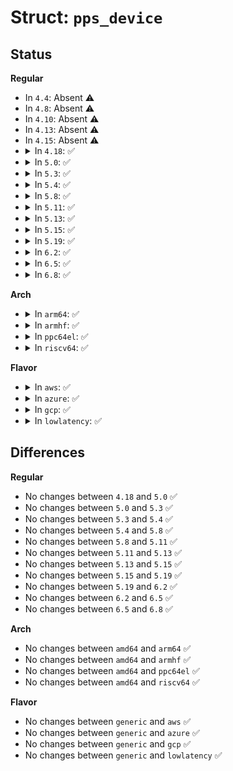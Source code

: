 # Struct: <code>pps_device</code>

## Status
<b>Regular</b>
<ul>
<li>
In <code>4.4</code>: Absent ⚠️
</li>
<li>
In <code>4.8</code>: Absent ⚠️
</li>
<li>
In <code>4.10</code>: Absent ⚠️
</li>
<li>
In <code>4.13</code>: Absent ⚠️
</li>
<li>
In <code>4.15</code>: Absent ⚠️
</li>
<li>
<details>
<summary>In <code>4.18</code>: ✅</summary>

```c
struct pps_device {
    struct pps_source_info info;
    struct pps_kparams params;
    __u32 assert_sequence;
    __u32 clear_sequence;
    struct pps_ktime assert_tu;
    struct pps_ktime clear_tu;
    int current_mode;
    unsigned int last_ev;
    wait_queue_head_t queue;
    unsigned int id;
    const void *lookup_cookie;
    struct cdev cdev;
    struct device *dev;
    struct fasync_struct *async_queue;
    spinlock_t lock;
};
```
</details>
</li>
<li>
<details>
<summary>In <code>5.0</code>: ✅</summary>

```c
struct pps_device {
    struct pps_source_info info;
    struct pps_kparams params;
    __u32 assert_sequence;
    __u32 clear_sequence;
    struct pps_ktime assert_tu;
    struct pps_ktime clear_tu;
    int current_mode;
    unsigned int last_ev;
    wait_queue_head_t queue;
    unsigned int id;
    const void *lookup_cookie;
    struct cdev cdev;
    struct device *dev;
    struct fasync_struct *async_queue;
    spinlock_t lock;
};
```
</details>
</li>
<li>
<details>
<summary>In <code>5.3</code>: ✅</summary>

```c
struct pps_device {
    struct pps_source_info info;
    struct pps_kparams params;
    __u32 assert_sequence;
    __u32 clear_sequence;
    struct pps_ktime assert_tu;
    struct pps_ktime clear_tu;
    int current_mode;
    unsigned int last_ev;
    wait_queue_head_t queue;
    unsigned int id;
    const void *lookup_cookie;
    struct cdev cdev;
    struct device *dev;
    struct fasync_struct *async_queue;
    spinlock_t lock;
};
```
</details>
</li>
<li>
<details>
<summary>In <code>5.4</code>: ✅</summary>

```c
struct pps_device {
    struct pps_source_info info;
    struct pps_kparams params;
    __u32 assert_sequence;
    __u32 clear_sequence;
    struct pps_ktime assert_tu;
    struct pps_ktime clear_tu;
    int current_mode;
    unsigned int last_ev;
    wait_queue_head_t queue;
    unsigned int id;
    const void *lookup_cookie;
    struct cdev cdev;
    struct device *dev;
    struct fasync_struct *async_queue;
    spinlock_t lock;
};
```
</details>
</li>
<li>
<details>
<summary>In <code>5.8</code>: ✅</summary>

```c
struct pps_device {
    struct pps_source_info info;
    struct pps_kparams params;
    __u32 assert_sequence;
    __u32 clear_sequence;
    struct pps_ktime assert_tu;
    struct pps_ktime clear_tu;
    int current_mode;
    unsigned int last_ev;
    wait_queue_head_t queue;
    unsigned int id;
    const void *lookup_cookie;
    struct cdev cdev;
    struct device *dev;
    struct fasync_struct *async_queue;
    spinlock_t lock;
};
```
</details>
</li>
<li>
<details>
<summary>In <code>5.11</code>: ✅</summary>

```c
struct pps_device {
    struct pps_source_info info;
    struct pps_kparams params;
    __u32 assert_sequence;
    __u32 clear_sequence;
    struct pps_ktime assert_tu;
    struct pps_ktime clear_tu;
    int current_mode;
    unsigned int last_ev;
    wait_queue_head_t queue;
    unsigned int id;
    const void *lookup_cookie;
    struct cdev cdev;
    struct device *dev;
    struct fasync_struct *async_queue;
    spinlock_t lock;
};
```
</details>
</li>
<li>
<details>
<summary>In <code>5.13</code>: ✅</summary>

```c
struct pps_device {
    struct pps_source_info info;
    struct pps_kparams params;
    __u32 assert_sequence;
    __u32 clear_sequence;
    struct pps_ktime assert_tu;
    struct pps_ktime clear_tu;
    int current_mode;
    unsigned int last_ev;
    wait_queue_head_t queue;
    unsigned int id;
    const void *lookup_cookie;
    struct cdev cdev;
    struct device *dev;
    struct fasync_struct *async_queue;
    spinlock_t lock;
};
```
</details>
</li>
<li>
<details>
<summary>In <code>5.15</code>: ✅</summary>

```c
struct pps_device {
    struct pps_source_info info;
    struct pps_kparams params;
    __u32 assert_sequence;
    __u32 clear_sequence;
    struct pps_ktime assert_tu;
    struct pps_ktime clear_tu;
    int current_mode;
    unsigned int last_ev;
    wait_queue_head_t queue;
    unsigned int id;
    const void *lookup_cookie;
    struct cdev cdev;
    struct device *dev;
    struct fasync_struct *async_queue;
    spinlock_t lock;
};
```
</details>
</li>
<li>
<details>
<summary>In <code>5.19</code>: ✅</summary>

```c
struct pps_device {
    struct pps_source_info info;
    struct pps_kparams params;
    __u32 assert_sequence;
    __u32 clear_sequence;
    struct pps_ktime assert_tu;
    struct pps_ktime clear_tu;
    int current_mode;
    unsigned int last_ev;
    wait_queue_head_t queue;
    unsigned int id;
    const void *lookup_cookie;
    struct cdev cdev;
    struct device *dev;
    struct fasync_struct *async_queue;
    spinlock_t lock;
};
```
</details>
</li>
<li>
<details>
<summary>In <code>6.2</code>: ✅</summary>

```c
struct pps_device {
    struct pps_source_info info;
    struct pps_kparams params;
    __u32 assert_sequence;
    __u32 clear_sequence;
    struct pps_ktime assert_tu;
    struct pps_ktime clear_tu;
    int current_mode;
    unsigned int last_ev;
    wait_queue_head_t queue;
    unsigned int id;
    const void *lookup_cookie;
    struct cdev cdev;
    struct device *dev;
    struct fasync_struct *async_queue;
    spinlock_t lock;
};
```
</details>
</li>
<li>
<details>
<summary>In <code>6.5</code>: ✅</summary>

```c
struct pps_device {
    struct pps_source_info info;
    struct pps_kparams params;
    __u32 assert_sequence;
    __u32 clear_sequence;
    struct pps_ktime assert_tu;
    struct pps_ktime clear_tu;
    int current_mode;
    unsigned int last_ev;
    wait_queue_head_t queue;
    unsigned int id;
    const void *lookup_cookie;
    struct cdev cdev;
    struct device *dev;
    struct fasync_struct *async_queue;
    spinlock_t lock;
};
```
</details>
</li>
<li>
<details>
<summary>In <code>6.8</code>: ✅</summary>

```c
struct pps_device {
    struct pps_source_info info;
    struct pps_kparams params;
    __u32 assert_sequence;
    __u32 clear_sequence;
    struct pps_ktime assert_tu;
    struct pps_ktime clear_tu;
    int current_mode;
    unsigned int last_ev;
    wait_queue_head_t queue;
    unsigned int id;
    const void *lookup_cookie;
    struct cdev cdev;
    struct device *dev;
    struct fasync_struct *async_queue;
    spinlock_t lock;
};
```
</details>
</li>
</ul>
<b>Arch</b>
<ul>
<li>
<details>
<summary>In <code>arm64</code>: ✅</summary>

```c
struct pps_device {
    struct pps_source_info info;
    struct pps_kparams params;
    __u32 assert_sequence;
    __u32 clear_sequence;
    struct pps_ktime assert_tu;
    struct pps_ktime clear_tu;
    int current_mode;
    unsigned int last_ev;
    wait_queue_head_t queue;
    unsigned int id;
    const void *lookup_cookie;
    struct cdev cdev;
    struct device *dev;
    struct fasync_struct *async_queue;
    spinlock_t lock;
};
```
</details>
</li>
<li>
<details>
<summary>In <code>armhf</code>: ✅</summary>

```c
struct pps_device {
    struct pps_source_info info;
    struct pps_kparams params;
    __u32 assert_sequence;
    __u32 clear_sequence;
    struct pps_ktime assert_tu;
    struct pps_ktime clear_tu;
    int current_mode;
    unsigned int last_ev;
    wait_queue_head_t queue;
    unsigned int id;
    const void *lookup_cookie;
    struct cdev cdev;
    struct device *dev;
    struct fasync_struct *async_queue;
    spinlock_t lock;
};
```
</details>
</li>
<li>
<details>
<summary>In <code>ppc64el</code>: ✅</summary>

```c
struct pps_device {
    struct pps_source_info info;
    struct pps_kparams params;
    __u32 assert_sequence;
    __u32 clear_sequence;
    struct pps_ktime assert_tu;
    struct pps_ktime clear_tu;
    int current_mode;
    unsigned int last_ev;
    wait_queue_head_t queue;
    unsigned int id;
    const void *lookup_cookie;
    struct cdev cdev;
    struct device *dev;
    struct fasync_struct *async_queue;
    spinlock_t lock;
};
```
</details>
</li>
<li>
<details>
<summary>In <code>riscv64</code>: ✅</summary>

```c
struct pps_device {
    struct pps_source_info info;
    struct pps_kparams params;
    __u32 assert_sequence;
    __u32 clear_sequence;
    struct pps_ktime assert_tu;
    struct pps_ktime clear_tu;
    int current_mode;
    unsigned int last_ev;
    wait_queue_head_t queue;
    unsigned int id;
    const void *lookup_cookie;
    struct cdev cdev;
    struct device *dev;
    struct fasync_struct *async_queue;
    spinlock_t lock;
};
```
</details>
</li>
</ul>
<b>Flavor</b>
<ul>
<li>
<details>
<summary>In <code>aws</code>: ✅</summary>

```c
struct pps_device {
    struct pps_source_info info;
    struct pps_kparams params;
    __u32 assert_sequence;
    __u32 clear_sequence;
    struct pps_ktime assert_tu;
    struct pps_ktime clear_tu;
    int current_mode;
    unsigned int last_ev;
    wait_queue_head_t queue;
    unsigned int id;
    const void *lookup_cookie;
    struct cdev cdev;
    struct device *dev;
    struct fasync_struct *async_queue;
    spinlock_t lock;
};
```
</details>
</li>
<li>
<details>
<summary>In <code>azure</code>: ✅</summary>

```c
struct pps_device {
    struct pps_source_info info;
    struct pps_kparams params;
    __u32 assert_sequence;
    __u32 clear_sequence;
    struct pps_ktime assert_tu;
    struct pps_ktime clear_tu;
    int current_mode;
    unsigned int last_ev;
    wait_queue_head_t queue;
    unsigned int id;
    const void *lookup_cookie;
    struct cdev cdev;
    struct device *dev;
    struct fasync_struct *async_queue;
    spinlock_t lock;
};
```
</details>
</li>
<li>
<details>
<summary>In <code>gcp</code>: ✅</summary>

```c
struct pps_device {
    struct pps_source_info info;
    struct pps_kparams params;
    __u32 assert_sequence;
    __u32 clear_sequence;
    struct pps_ktime assert_tu;
    struct pps_ktime clear_tu;
    int current_mode;
    unsigned int last_ev;
    wait_queue_head_t queue;
    unsigned int id;
    const void *lookup_cookie;
    struct cdev cdev;
    struct device *dev;
    struct fasync_struct *async_queue;
    spinlock_t lock;
};
```
</details>
</li>
<li>
<details>
<summary>In <code>lowlatency</code>: ✅</summary>

```c
struct pps_device {
    struct pps_source_info info;
    struct pps_kparams params;
    __u32 assert_sequence;
    __u32 clear_sequence;
    struct pps_ktime assert_tu;
    struct pps_ktime clear_tu;
    int current_mode;
    unsigned int last_ev;
    wait_queue_head_t queue;
    unsigned int id;
    const void *lookup_cookie;
    struct cdev cdev;
    struct device *dev;
    struct fasync_struct *async_queue;
    spinlock_t lock;
};
```
</details>
</li>
</ul>

## Differences
<b>Regular</b>
<ul>
<li>
No changes between <code>4.18</code> and <code>5.0</code> ✅
</li>
<li>
No changes between <code>5.0</code> and <code>5.3</code> ✅
</li>
<li>
No changes between <code>5.3</code> and <code>5.4</code> ✅
</li>
<li>
No changes between <code>5.4</code> and <code>5.8</code> ✅
</li>
<li>
No changes between <code>5.8</code> and <code>5.11</code> ✅
</li>
<li>
No changes between <code>5.11</code> and <code>5.13</code> ✅
</li>
<li>
No changes between <code>5.13</code> and <code>5.15</code> ✅
</li>
<li>
No changes between <code>5.15</code> and <code>5.19</code> ✅
</li>
<li>
No changes between <code>5.19</code> and <code>6.2</code> ✅
</li>
<li>
No changes between <code>6.2</code> and <code>6.5</code> ✅
</li>
<li>
No changes between <code>6.5</code> and <code>6.8</code> ✅
</li>
</ul>
<b>Arch</b>
<ul>
<li>
No changes between <code>amd64</code> and <code>arm64</code> ✅
</li>
<li>
No changes between <code>amd64</code> and <code>armhf</code> ✅
</li>
<li>
No changes between <code>amd64</code> and <code>ppc64el</code> ✅
</li>
<li>
No changes between <code>amd64</code> and <code>riscv64</code> ✅
</li>
</ul>
<b>Flavor</b>
<ul>
<li>
No changes between <code>generic</code> and <code>aws</code> ✅
</li>
<li>
No changes between <code>generic</code> and <code>azure</code> ✅
</li>
<li>
No changes between <code>generic</code> and <code>gcp</code> ✅
</li>
<li>
No changes between <code>generic</code> and <code>lowlatency</code> ✅
</li>
</ul>
